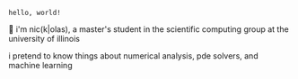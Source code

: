 `hello, world!`

:wave: i'm nic(k|olas), a master's student in the scientific computing group at the university of illinois

i pretend to know things about numerical analysis, pde solvers, and machine learning

<!--
**nicknytko/nicknytko** is a ✨ _special_ ✨ repository because its `README.md` (this file) appears on your GitHub profile.

Here are some ideas to get you started:

- 🔭 I’m currently working on ...
- 🌱 I’m currently learning ...
- 👯 I’m looking to collaborate on ...
- 🤔 I’m looking for help with ...
- 💬 Ask me about ...
- 📫 How to reach me: ...
- 😄 Pronouns: ...
- ⚡ Fun fact: ...
-->
